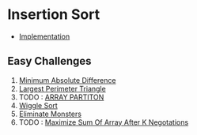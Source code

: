 # Insertion Sort 
- [Implementation](/Algorithms/Insertion%20Sort/sort.cpp)
## Easy Challenges
1. [Minimum Absolute Difference](/Algorithms/Insertion%20Sort/Easy%20Challenges/MinimumDifference.cpp)
2. [Largest Perimeter Triangle](/Algorithms/Insertion%20Sort/Easy%20Challenges/LargestPerimeterTriangle.cpp)
3. TODO : [ARRAY PARTITON](/Algorithms/Insertion%20Sort/Easy%20Challenges/)
4. [Wiggle Sort](/Algorithms/Insertion%20Sort/Easy%20Challenges/WiggleSort.cpp)
5. [Eliminate Monsters](/Algorithms/Insertion%20Sort/Easy%20Challenges/EliminateMaximum.cpp)
6. TODO : [Maximize Sum Of Array After K  Negotations](/Algorithms/Insertion%20Sort/Easy%20Challenges/)